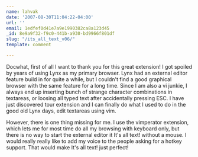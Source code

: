 ```yaml
---
name: lahvak
date: '2007-08-30T11:04:22-04:00'
url: ''
email: 1edfef0d41e7a9e1990382ca8a123d45
_id: 8e9a9f32-f9c0-441b-a930-bd9966f801df
slug: "/its_all_text_v06/"
template: comment

---
```


Docwhat, first of all I want to thank you for this great extension!  I got
spoiled by years of using Lynx as my primary browser.  Lynx had an external
editor feature build in for quite a while, but I couldn't find a good graphical
browser with the same feature for a long time.  Since I am also a vi junkie, I
always end up inserting bunch of strange character combinations in textareas,
or loosing all typed text after accidentally pressing ESC. I have just
discovered tour extension and I can finally do what I used to do in the good
old Lynx days, edit textareas using vim. 

However, there is one thing missing for me.  I use the vimperator extension,
which lets me for most time do all my browsing with keyboard only, but there is
no way to start the external editor it It's all text! without a mouse.  I would
really really like to add my voice to the people asking for a hotkey support.
That would make It's all text! just perfect!

